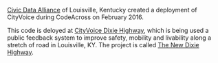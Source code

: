 
[Civic Data Alliance](http://www.civicdataalliance.org/) of Louisville, Kentucky created a deployment of CityVoice during CodeAcross on February 2016.

This code is deloyed at [CityVoice Dixie Highway](http://cityvoice.smartlouisville.com/), which is being used a public feedback system to improve safety, mobility and livability along a stretch of road in Louisville, KY. The project is called [The New Dixie Highway](https://louisvilleky.gov/government/new-dixie-highway).




